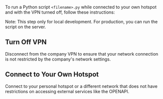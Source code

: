 To run a Python script `<filename>.py` while connected to your own hotspot and with the VPN turned off, follow these instructions:

Note: This step only for local development. For production, you can run the script on the server.

## Turn Off VPN
Disconnect from the company VPN to ensure that your network connection is not restricted by the company's network settings.

## Connect to Your Own Hotspot
Connect to your personal hotspot or a different network that does not have restrictions on accessing external services like the OPENAPI.

